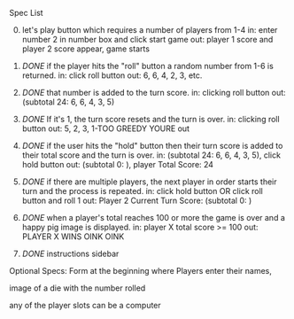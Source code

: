 Spec List

0) let's play button which requires a number of players from 1-4
in: enter number 2 in number box and click start game
out: player 1 score and player 2 score appear, game starts

1) *DONE* if the player hits the "roll" button a random number from 1-6 is returned.
in: click roll button
out: 6, 6, 4, 2, 3, etc.

2) *DONE* that number is added to the turn score.
in: clicking roll button
out: (subtotal 24: 6, 6, 4, 3, 5)

3) *DONE* If it's 1, the turn score resets and the turn is over.
in: clicking roll button
out: 5, 2, 3, 1-TOO GREEDY YOURE out

4) *DONE* if the user hits the "hold" button then their turn score is added to their total score and the turn is over.
in: (subtotal 24: 6, 6, 4, 3, 5), click hold button
out: (subtotal 0: ), player Total Score: 24

5) *DONE* if there are multiple players, the next player in order starts their turn and the process is repeated.
in: click hold button OR click roll button and roll 1
out: Player 2 Current Turn Score: (subtotal 0: )

6) *DONE* when a player's total reaches 100 or more the game is over and a happy pig image is displayed.
in: player X total score >= 100
out: PLAYER X WINS OINK OINK

7) *DONE* instructions sidebar

Optional Specs:
Form at the beginning where Players enter their names,

image of a die with the number rolled

any of the player slots can be a computer
